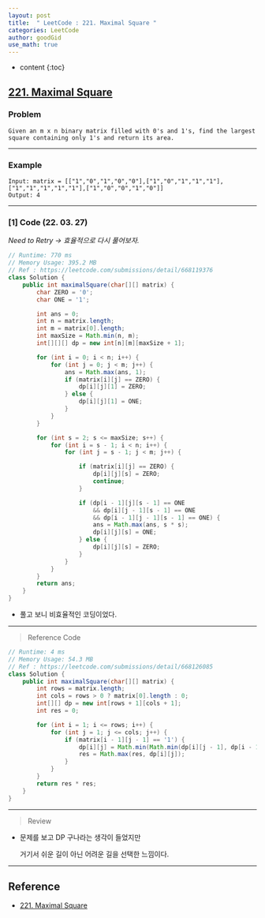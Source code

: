```yaml
---
layout: post
title:  " LeetCode : 221. Maximal Square "
categories: LeetCode
author: goodGid
use_math: true
---
```

* content
{:toc}

## [221. Maximal Square](https://leetcode.com/problems/maximal-square)

### Problem

```
Given an m x n binary matrix filled with 0's and 1's, find the largest square containing only 1's and return its area.
```


---

### Example

```
Input: matrix = [["1","0","1","0","0"],["1","0","1","1","1"],["1","1","1","1","1"],["1","0","0","1","0"]]
Output: 4
```

---

### [1] Code (22. 03. 27)

*Need to Retry -> 효율적으로 다시 풀어보자.*

``` java
// Runtime: 770 ms
// Memory Usage: 395.2 MB
// Ref : https://leetcode.com/submissions/detail/668119376
class Solution {
    public int maximalSquare(char[][] matrix) {
        char ZERO = '0';
        char ONE = '1';

        int ans = 0;
        int n = matrix.length;
        int m = matrix[0].length;
        int maxSize = Math.min(n, m);
        int[][][] dp = new int[n][m][maxSize + 1];

        for (int i = 0; i < n; i++) {
            for (int j = 0; j < m; j++) {
                ans = Math.max(ans, 1);
                if (matrix[i][j] == ZERO) {
                    dp[i][j][1] = ZERO;
                } else {
                    dp[i][j][1] = ONE;
                }
            }
        }

        for (int s = 2; s <= maxSize; s++) {
            for (int i = s - 1; i < n; i++) {
                for (int j = s - 1; j < m; j++) {

                    if (matrix[i][j] == ZERO) {
                        dp[i][j][s] = ZERO;
                        continue;
                    }

                    if (dp[i - 1][j][s - 1] == ONE
                        && dp[i][j - 1][s - 1] == ONE
                        && dp[i - 1][j - 1][s - 1] == ONE) {
                        ans = Math.max(ans, s * s);
                        dp[i][j][s] = ONE;
                    } else {
                        dp[i][j][s] = ZERO;
                    }
                }
            }
        }
        return ans;
    }
}
```

* 풀고 보니 비효율적인 코딩이었다.

---

> Reference Code

``` java
// Runtime: 4 ms
// Memory Usage: 54.3 MB
// Ref : https://leetcode.com/submissions/detail/668126085
class Solution {
    public int maximalSquare(char[][] matrix) {
        int rows = matrix.length;
        int cols = rows > 0 ? matrix[0].length : 0;
        int[][] dp = new int[rows + 1][cols + 1];
        int res = 0;

        for (int i = 1; i <= rows; i++) {
            for (int j = 1; j <= cols; j++) {
                if (matrix[i - 1][j - 1] == '1') {
                    dp[i][j] = Math.min(Math.min(dp[i][j - 1], dp[i - 1][j]), dp[i - 1][j - 1]) + 1;
                    res = Math.max(res, dp[i][j]);
                }
            }
        }
        return res * res;
    }
}
```

---

> Review

* 문제를 보고 DP 구나라는 생각이 들었지만

  거기서 쉬운 길이 아닌 어려운 길을 선택한 느낌이다.

---

## Reference

* [221. Maximal Square](https://leetcode.com/problems/maximal-square)